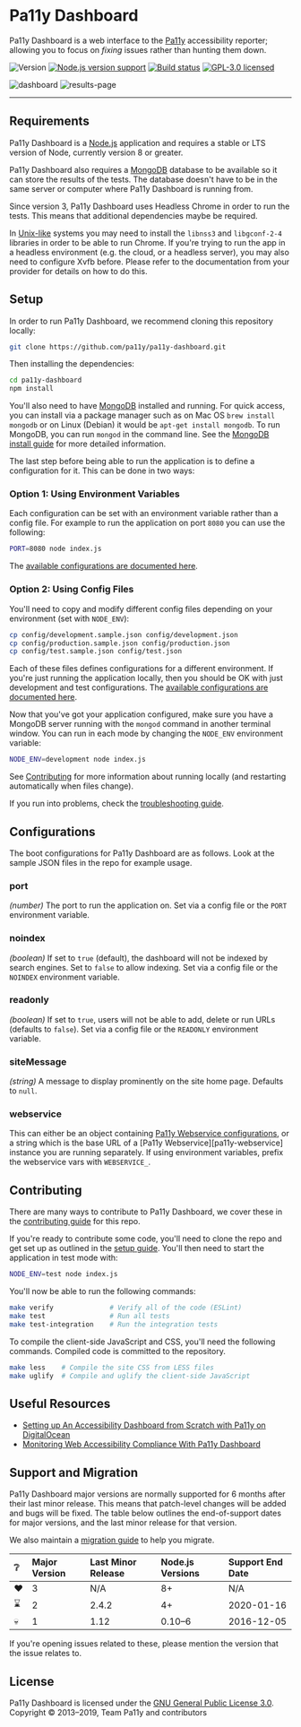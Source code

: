 # Pa11y Dashboard

Pa11y Dashboard is a web interface to the [Pa11y][pa11y] accessibility reporter; allowing you to focus on *fixing* issues rather than hunting them down.

![Version][shield-version]
[![Node.js version support][shield-node]][info-node]
[![Build status][shield-build]][info-build]
[![GPL-3.0 licensed][shield-license]][info-license]

![dashboard](https://user-images.githubusercontent.com/6110968/61603347-0bce1000-abf2-11e9-87b2-a53f91d315bb.jpg)
![results-page](https://user-images.githubusercontent.com/6110968/62183438-05851580-b30f-11e9-9bc4-b6a4823ae9e8.jpg)

---

## Requirements

Pa11y Dashboard is a [Node.js][node] application and requires a stable or LTS version of Node, currently version 8 or greater.

Pa11y Dashboard also requires a [MongoDB][mongo] database to be available so it can store the results of the tests. The database doesn't have to be in the same server or computer where Pa11y Dashboard is running from.

Since version 3, Pa11y Dashboard uses Headless Chrome in order to run the tests. This means that additional dependencies maybe be required.

In [Unix-like](https://en.wikipedia.org/wiki/Unix-like) systems you may need to install the `libnss3` and `libgconf-2-4` libraries in order to be able to run Chrome. If you're trying to run the app in a headless environment (e.g. the cloud, or a headless server), you may also need to configure Xvfb before. Please refer to the documentation from your provider for details on how to do this.

## Setup

In order to run Pa11y Dashboard, we recommend cloning this repository locally:

```sh
git clone https://github.com/pa11y/pa11y-dashboard.git
```

Then installing the dependencies:

```sh
cd pa11y-dashboard
npm install
```

You'll also need to have [MongoDB][mongo] installed and running. For quick access, you can install via a package manager such as on Mac OS `brew install mongodb` or on Linux (Debian) it would be `apt-get install mongodb`. To run MongoDB, you can run `mongod` in the command line. See the [MongoDB install guide][mongo-install] for more detailed information.

The last step before being able to run the application is to define a configuration for it. This can be done in two ways:

### Option 1: Using Environment Variables

Each configuration can be set with an environment variable rather than a config file. For example to run the application on port `8080` you can use the following:

```sh
PORT=8080 node index.js
```

The [available configurations are documented here](#configurations).

### Option 2: Using Config Files

You'll need to copy and modify different config files depending on your environment (set with `NODE_ENV`):

```sh
cp config/development.sample.json config/development.json
cp config/production.sample.json config/production.json
cp config/test.sample.json config/test.json
```

Each of these files defines configurations for a different environment. If you're just running the application locally, then you should be OK with just development and test configurations. The [available configurations are documented here](#configurations).

Now that you've got your application configured, make sure you have a MongoDB server running with the `mongod` command in another terminal window. You can run in each mode by changing the `NODE_ENV` environment variable:

```sh
NODE_ENV=development node index.js
```

See [Contributing](#contributing) for more information about running locally (and restarting automatically when files change).

If you run into problems, check the [troubleshooting guide][troubleshooting].

## Configurations

The boot configurations for Pa11y Dashboard are as follows. Look at the sample JSON files in the repo for example usage.

### port
*(number)* The port to run the application on. Set via a config file or the `PORT` environment variable.

### noindex
*(boolean)* If set to `true` (default), the dashboard will not be indexed by search engines. Set to `false` to allow indexing. Set via a config file or the `NOINDEX` environment variable.

### readonly
*(boolean)* If set to `true`, users will not be able to add, delete or run URLs (defaults to `false`). Set via a config file or the `READONLY` environment variable.

### siteMessage
*(string)* A message to display prominently on the site home page. Defaults to `null`.

### webservice
This can either be an object containing [Pa11y Webservice configurations][pa11y-webservice-config], or a string which is the base URL of a [Pa11y Webservice][pa11y-webservice] instance you are running separately. If using environment variables, prefix the webservice vars with `WEBSERVICE_`.

## Contributing

There are many ways to contribute to Pa11y Dashboard, we cover these in the [contributing guide](CONTRIBUTING.md) for this repo.

If you're ready to contribute some code, you'll need to clone the repo and get set up as outlined in the [setup guide](#setup). You'll then need to start the application in test mode with:

```sh
NODE_ENV=test node index.js
```

You'll now be able to run the following commands:

```sh
make verify              # Verify all of the code (ESLint)
make test                # Run all tests
make test-integration    # Run the integration tests
```

To compile the client-side JavaScript and CSS, you'll need the following commands. Compiled code is committed to the repository.

```sh
make less    # Compile the site CSS from LESS files
make uglify  # Compile and uglify the client-side JavaScript
```

## Useful Resources

* [Setting up An Accessibility Dashboard from Scratch with Pa11y on DigitalOcean](https://una.im/pa11y-dash/)
* [Monitoring Web Accessibility Compliance With Pa11y Dashboard](https://www.lullabot.com/articles/monitoring-web-accessibility-compliance-with-pa11y-dashboard)

## Support and Migration

Pa11y Dashboard major versions are normally supported for 6 months after their last minor release. This means that patch-level changes will be added and bugs will be fixed. The table below outlines the end-of-support dates for major versions, and the last minor release for that version.

We also maintain a [migration guide](MIGRATION.md) to help you migrate.

| :grey_question: | Major Version | Last Minor Release | Node.js Versions | Support End Date |
| :-------------- | :------------ | :----------------- | :--------------- | :--------------- |
| :heart:         | 3             | N/A                | 8+               | N/A              |
| :hourglass:     | 2             | 2.4.2              | 4+               | 2020-01-16       |
| :skull:         | 1             | 1.12               | 0.10–6           | 2016-12-05       |

If you're opening issues related to these, please mention the version that the issue relates to.

## License

Pa11y Dashboard is licensed under the [GNU General Public License 3.0][info-license].<br/>
Copyright &copy; 2013–2019, Team Pa11y and contributors

[gpl]: http://www.gnu.org/licenses/gpl-3.0.html
[mongo]: http://www.mongodb.org/
[mongo-install]: https://docs.mongodb.org/manual/installation/
[node]: http://nodejs.org/
[pa11y]: https://github.com/pa11y/pa11y
[pa11y-webservice-config]: https://github.com/pa11y/webservice#configurations
[phantom]: http://phantomjs.org/
[sidekick-proposal]: https://github.com/pa11y/sidekick/blob/master/PROPOSAL.md
[travis]: https://travis-ci.org/pa11y/dashboard
[travis-img]: https://travis-ci.org/pa11y/dashboard.png?branch=master
[troubleshooting]: https://github.com/pa11y/dashboard/blob/master/TROUBLESHOOTING.md

[info-node]: package.json
[info-build]: https://travis-ci.org/pa11y/pa11y-dashboard
[info-license]: LICENSE
[shield-version]: https://img.shields.io/github/package-json/v/pa11y/pa11y-dashboard.svg
[shield-node]: https://img.shields.io/node/v/pa11y/pa11y-dashboard.svg
[shield-build]: https://img.shields.io/travis/pa11y/pa11y-dashboard/master.svg
[shield-license]: https://img.shields.io/badge/license-GPL%203.0-blue.svg